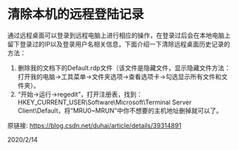 # 清除本机的远程登陆记录

通过远程桌面可以登录到远程电脑上进行相应的操作，在登录过后会在本地电脑上留下登录过的IP以及登录用户名相关信息，下面介绍一下清除远程桌面历史记录的方法：  
1. 删除我的文档下的Default.rdp文件（该文件是隐藏文件，显示隐藏文件方法：打开我的电脑→工具菜单→文件夹选项→查看选项卡→勾选显示所有文件和文件夹）。
2. “开始→运行→regedit”，打开注册表，找到：HKEY_CURRENT_USER\Software\Microsoft\Terminal Server Client\Default，将“MRU0~MRUN”中你不想要的主机地址删掉就可以了。

原链接: https://blog.csdn.net/duhai/article/details/39314891  


2020/2/14  
